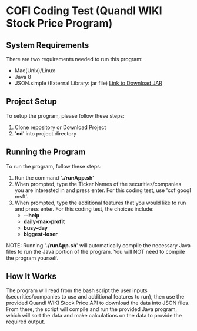 # COFI Coding Test (Quandl WIKI Stock Price Program)

## System Requirements
There are two requirements needed to run this program:

* Mac(Unix)/Linux
* Java 8
* JSON.simple (External Library: jar file) [Link to Download JAR](https://mvnrepository.com/artifact/com.googlecode.json-simple/json-simple/1.1.1)

## Project Setup
To setup the program, please follow these steps:

1. Clone repository or Download Project
2. '**cd**' into project directory

## Running the Program
To run the program, follow these steps:
 
1. Run the command '**./runApp.sh**'
2. When prompted, type the Ticker Names of the securities/companies you are interested in and press enter. For this coding test, use 'cof googl msft'.
3. When prompted, type the additional features that you would like to run and press enter. For this coding test, the choices include:
   * **--help**
   * **daily-max-profit**
   * **busy-day**
   * **biggest-loser**
   
NOTE: Running '**./runApp.sh**' will automatically compile the necessary Java files to run the Java portion of the program. You will NOT need to compile the program yourself.
   
## How It Works
The program will read from the bash script the user inputs (securities/companies to use and additional features to run), then use the provided Quandl WIKI Stock Price API to download the data into JSON files. From there, the script will compile and run the provided Java program, which will sort the data and make calculations on the data to provide the required output. 
